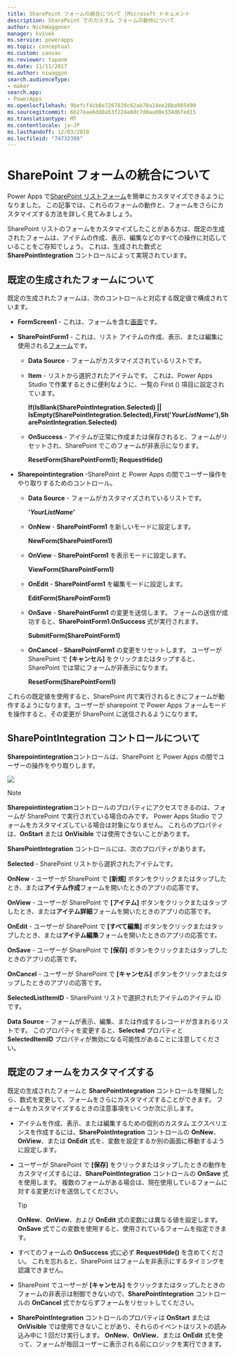 ```yaml
---
title: SharePoint フォームの統合について |Microsoft ドキュメント
description: SharePoint でのカスタム フォームの動作について
author: NickWaggoner
manager: kvivek
ms.service: powerapps
ms.topic: conceptual
ms.custom: canvas
ms.reviewer: tapanm
ms.date: 11/11/2017
ms.author: niwaggon
search.audienceType:
- maker
search.app:
- PowerApps
ms.openlocfilehash: 9befcf4cb0e7267820c62ab78a14ee28ba985490
ms.sourcegitcommit: 6b27eae6dd8a53f224a8dc7d0aa00e334d6fed15
ms.translationtype: MT
ms.contentlocale: ja-JP
ms.lasthandoff: 12/03/2019
ms.locfileid: "74732398"
---
```

# <a name="understand-sharepoint-forms-integration"></a>SharePoint フォームの統合について
Power Apps で[SharePoint リストフォーム](customize-list-form.md)を簡単にカスタマイズできるようになりました。 この記事では、これらのフォームの動作と、フォームをさらにカスタマイズする方法を詳しく見てみましょう。

SharePoint リストのフォームをカスタマイズしたことがある方は、既定の生成されたフォームは、アイテムの作成、表示、編集などのすべての操作に対応していることをご存知でしょう。 これは、生成された数式と **SharePointIntegration** コントロールによって実現されています。

## <a name="understand-the-default-generated-form"></a>既定の生成されたフォームについて

既定の生成されたフォームは、次のコントロールと対応する既定値で構成されています。

* **FormScreen1** - これは、フォームを含む[画面](controls/control-screen.md)です。

* **SharePointForm1** - これは、リスト アイテムの作成、表示、または編集に使用される[フォーム](working-with-forms.md)です。

    * **Data Source** - フォームがカスタマイズされているリストです。

    * **Item** - リストから選択されたアイテムです。 これは、Power Apps Studio で作業するときに便利なように、一覧の First () 項目に設定されています。

        **If(IsBlank(SharePointIntegration.Selected) || IsEmpty(SharePointIntegration.Selected),First('*YourListName*'),SharePointIntegration.Selected)**

    * **OnSuccess** - アイテムが正常に作成または保存されると、フォームがリセットされ、SharePoint でこのフォームが非表示になります。

        **ResetForm(SharePointForm1); RequestHide()**

* **Sharepointintegration** -SharePoint と Power Apps の間でユーザー操作をやり取りするためのコントロール。

    * **Data Source** - フォームがカスタマイズされているリストです。

        **'*YourListName*'**

    * **OnNew** - **SharePointForm1** を新しいモードに設定します。

        **NewForm(SharePointForm1)**

    * **OnView** - **SharePointForm1** を表示モードに設定します。

        **ViewForm(SharePointForm1)**

    * **OnEdit** - **SharePointForm1** を編集モードに設定します。

        **EditForm(SharePointForm1)**

    * **OnSave** - **SharePointForm1** の変更を送信します。 フォームの送信が成功すると、**SharePointForm1.OnSuccess** 式が実行されます。

        **SubmitForm(SharePointForm1)**

    * **OnCancel** - **SharePointForm1** の変更をリセットします。 ユーザーが SharePoint で **[キャンセル]** をクリックまたはタップすると、SharePoint では常にフォームが非表示になります。

        **ResetForm(SharePointForm1)**

これらの既定値を使用すると、SharePoint 内で実行されるときにフォームが動作するようになります。ユーザーが sharepoint で Power Apps フォームモードを操作すると、その変更が SharePoint に送信されるようになります。

## <a name="understand-the-sharepointintegration-control"></a>SharePointIntegration コントロールについて
**Sharepointintegration**コントロールは、SharePoint と Power Apps の間でユーザーの操作をやり取りします。

![](./media/sharepoint-form-integration/sharepointintegration-object.png)

>[!NOTE]
>**Sharepointintegration**コントロールのプロパティにアクセスできるのは、フォームが SharePoint で実行されている場合のみです。 Power Apps Studio でフォームをカスタマイズしている場合は対象になりません。 これらのプロパティは、**OnStart** または **OnVisible** では使用できないことがあります。 

**SharePointIntegration** コントロールには、次のプロパティがあります。

**Selected** - SharePoint リストから選択されたアイテムです。

**OnNew** - ユーザーが SharePoint で **[新規]** ボタンをクリックまたはタップしたとき、または**アイテム作成**フォームを開いたときのアプリの応答です。

**OnView** - ユーザーが SharePoint で **[アイテム]** ボタンをクリックまたはタップしたとき、または**アイテム詳細**フォームを開いたときのアプリの応答です。

**OnEdit** - ユーザーが SharePoint で **[すべて編集]** ボタンをクリックまたはタップしたとき、または**アイテム編集**フォームを開いたときのアプリの応答です。

**OnSave** - ユーザーが SharePoint で **[保存]** ボタンをクリックまたはタップしたときのアプリの応答です。

**OnCancel** - ユーザーが SharePoint で **[キャンセル]** ボタンをクリックまたはタップしたときのアプリの応答です。

**SelectedListItemID** - SharePoint リストで選択されたアイテムのアイテム ID です。

**Data Source** – フォームが表示、編集、または作成するレコードが含まれるリストです。 このプロパティを変更すると、**Selected** プロパティと **SelectedItemID** プロパティが無効になる可能性があることに注意してください。

## <a name="customize-the-default-form"></a>既定のフォームをカスタマイズする
既定の生成されたフォームと **SharePointIntegration** コントロールを理解したら、数式を変更して、フォームをさらにカスタマイズすることができます。 フォームをカスタマイズするときの注意事項をいくつか次に示します。

* アイテムを作成、表示、または編集するための個別のカスタム エクスペリエンスを作成するには、**SharePointIntegration** コントロールの **OnNew**、**OnView**、または **OnEdit** 式を、変数を設定するか別の画面に移動するように設定します。

* ユーザーが SharePoint で **[保存]** をクリックまたはタップしたときの動作をカスタマイズするには、**SharePointIntegration** コントロールの **OnSave** 式を使用します。 複数のフォームがある場合は、現在使用しているフォームに対する変更だけを送信してください。

  > [!TIP]
  >    **OnNew**、**OnView**、および **OnEdit** 式の変数には異なる値を設定します。 **OnSave** 式でこの変数を使用すると、使用されているフォームを指定できます。

* すべてのフォームの **OnSuccess** 式に必ず **RequestHide()** を含めてください。 これを忘れると、SharePoint はフォームを非表示にするタイミングを認識できません。

* SharePoint でユーザーが **[キャンセル]** をクリックまたはタップしたときのフォームの非表示は制御できないので、**SharePointIntegration** コントロールの **OnCancel** 式でかならずフォームをリセットしてください。

* **SharePointIntegration** コントロールのプロパティは **OnStart** または **OnVisible** では使用できないことがあり、それらのイベントはリストの読み込み中に 1 回だけ実行します。 **OnNew**、**OnView**、または **OnEdit** 式を使って、フォームが毎回ユーザーに表示される前にロジックを実行できます。 
